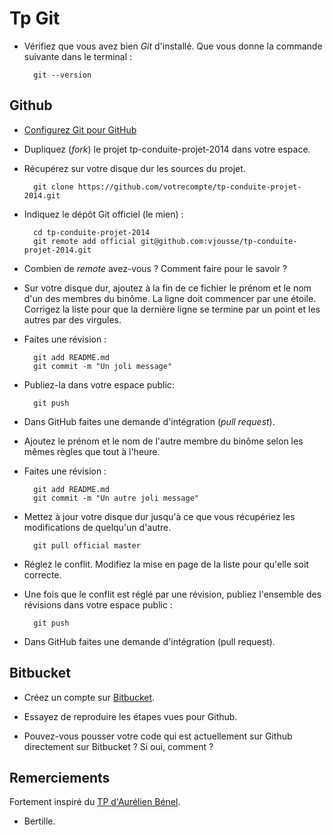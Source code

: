 # Tp Git

* Vérifiez que vous avez bien *Git* d'installé. Que vous donne la commande suivante dans le terminal :

        git --version

## Github

* [Configurez Git pour GitHub](http://help.github.com/set-up-git-redirect/)
* Dupliquez (*fork*) le projet tp-conduite-projet-2014 dans votre espace.
* Récupérez sur votre disque dur les sources du projet.

        git clone https://github.com/votrecompte/tp-conduite-projet-2014.git

* Indiquez le dépôt Git officiel (le mien) :

        cd tp-conduite-projet-2014
        git remote add official git@github.com:vjousse/tp-conduite-projet-2014.git 

* Combien de *remote* avez-vous ? Comment faire pour le savoir ?

* Sur votre disque dur, ajoutez à la fin de ce fichier le prénom et le nom d'un des membres du binôme. La ligne doit commencer par une étoile. Corrigez la liste pour que la dernière ligne se termine par un point et les autres par des virgules.

* Faites une révision :

        git add README.md
        git commit -m "Un joli message"

* Publiez-la dans votre espace public:

        git push

* Dans GitHub faites une demande d'intégration (*pull request*). 
* Ajoutez le prénom et le nom de l'autre membre du binôme selon les mêmes règles que tout à l'heure.
* Faites une révision :

        git add README.md
        git commit -m "Un autre joli message"

* Mettez à jour votre disque dur jusqu'à ce que vous récupériez les modifications de quelqu'un d'autre.

        git pull official master

* Réglez le conflit. Modifiez la mise en page de la liste pour qu'elle soit correcte.
* Une fois que le conflit est réglé par une révision, publiez l'ensemble des révisions dans votre espace public :

        git push

* Dans GitHub faites une demande d'intégration (pull request).

## Bitbucket

* Créez un compte sur [Bitbucket](https://bitbucket.org/).

* Essayez de reproduire les étapes vues pour Github.

* Pouvez-vous pousser votre code qui est actuellement sur Github directement sur Bitbucket ? Si oui, comment ?

## Remerciements

Fortement inspiré du [TP d'Aurélien Bénel](https://github.com/benel/TP-Git).

* Bertille.
